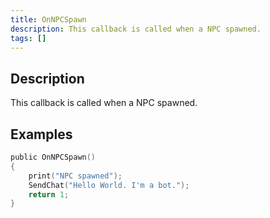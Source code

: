 ```yaml
---
title: OnNPCSpawn
description: This callback is called when a NPC spawned.
tags: []
---
```


<VersionWarn name='callback' version='SA-MP 0.3a' />

## Description

This callback is called when a NPC spawned.


## Examples

```c
public OnNPCSpawn()
{
    print("NPC spawned");
    SendChat("Hello World. I'm a bot.");
    return 1;
}
```
